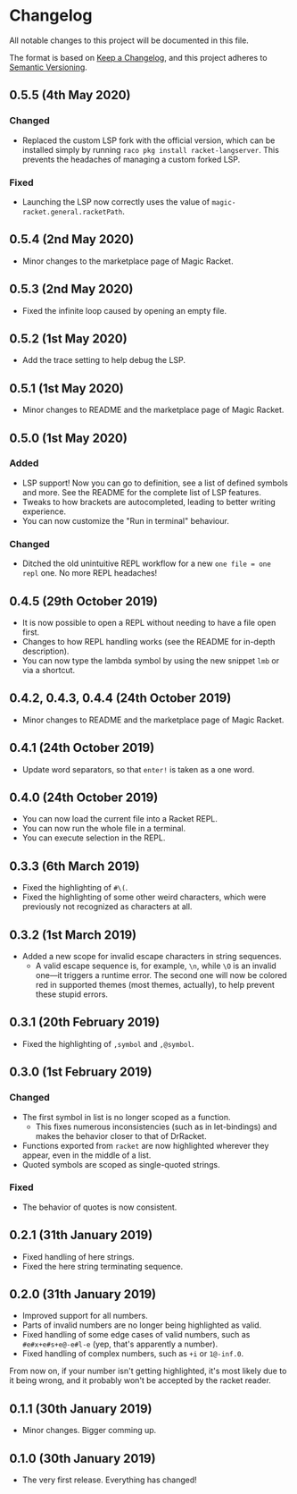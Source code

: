 # Changelog

All notable changes to this project will be documented in this file.

The format is based on [Keep a Changelog](https://keepachangelog.com/en/1.0.0/),
and this project adheres to [Semantic Versioning](https://semver.org/spec/v2.0.0.html).

## 0.5.5 (4th May 2020)

### Changed
- Replaced the custom LSP fork with the official version, which can be installed simply by running `raco pkg install racket-langserver`. This prevents the headaches of managing a custom forked LSP.

### Fixed
- Launching the LSP now correctly uses the value of `magic-racket.general.racketPath`.

## 0.5.4 (2nd May 2020)

- Minor changes to the marketplace page of Magic Racket.

## 0.5.3 (2nd May 2020)

- Fixed the infinite loop caused by opening an empty file.

## 0.5.2 (1st May 2020)

- Add the trace setting to help debug the LSP.

## 0.5.1 (1st May 2020)

- Minor changes to README and the marketplace page of Magic Racket.

## 0.5.0 (1st May 2020)

### Added

- LSP support! Now you can go to definition, see a list of defined symbols and more. See the README for the complete list of LSP features.
- Tweaks to how brackets are autocompleted, leading to better writing experience.
- You can now customize the "Run in terminal" behaviour.

### Changed

- Ditched the old unintuitive REPL workflow for a new `one file = one repl` one. No more REPL headaches!

## 0.4.5 (29th October 2019)

- It is now possible to open a REPL without needing to have a file open first.
- Changes to how REPL handling works (see the README for in-depth description).
- You can now type the lambda symbol by using the new snippet `lmb` or via a shortcut.

## 0.4.2, 0.4.3, 0.4.4 (24th October 2019)

- Minor changes to README and the marketplace page of Magic Racket.

## 0.4.1 (24th October 2019)

- Update word separators, so that `enter!` is taken as a one word.

## 0.4.0 (24th October 2019)

- You can now load the current file into a Racket REPL.
- You can now run the whole file in a terminal.
- You can execute selection in the REPL.

## 0.3.3 (6th March 2019)

- Fixed the highlighting of `#\(`.
- Fixed the highlighting of some other weird characters, which were previously not recognized as characters at all.

## 0.3.2 (1st March 2019)

- Added a new scope for invalid escape characters in string sequences.
  - A valid escape sequence is, for example, `\n`, while `\O` is an invalid one—it triggers a runtime error. The second one will now be colored red in supported themes (most themes, actually), to help prevent these stupid errors.

## 0.3.1 (20th February 2019)

- Fixed the highlighting of `,symbol` and `,@symbol`.

## 0.3.0 (1st February 2019)

### Changed

- The first symbol in list is no longer scoped as a function.
  - This fixes numerous inconsistencies (such as in let-bindings) and makes the behavior closer to that of DrRacket.
- Functions exported from `racket` are now highlighted wherever they appear, even in the middle of a list.
- Quoted symbols are scoped as single-quoted strings.

### Fixed

- The behavior of quotes is now consistent.

## 0.2.1 (31th January 2019)

- Fixed handling of here strings.
- Fixed the here string terminating sequence.

## 0.2.0 (31th January 2019)

- Improved support for all numbers.
- Parts of invalid numbers are no longer being highlighted as valid.
- Fixed handling of some edge cases of valid numbers, such as `#e#x+e#s+e@-e#l-e` (yep, that's apparently a number).
- Fixed handling of complex numbers, such as `+i` or `1@-inf.0`.

From now on, if your number isn't getting highlighted, it's most likely due to it being wrong, and it probably won't be accepted by the racket reader.

## 0.1.1 (30th January 2019)

- Minor changes. Bigger comming up.

## 0.1.0 (30th January 2019)

- The very first release. Everything has changed!
